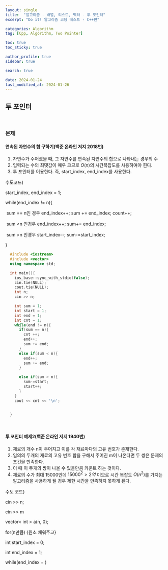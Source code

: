 ```yaml
---
layout: single
title:  "알고리즘 - 배열, 리스트, 벡터 - 투 포인터"
excerpt: "Do it! 알고리즘 코딩 테스트 - C++편"

categories: Algorithm
tag: [Cpp, Algorithm, Two Pointer]

toc: true
toc_sticky: true

author_profile: true
sidebar: true

search: true

date: 2024-01-24
last_modified_at: 2024-01-26
---
```


## 투 포인터

<br/>

### 문제



#### 연속된 자연수의 합 구하기(백준 온라인 저지 2018번)

1. 자연수가 주어졌을 때, 그 자연수를 연속된 자연수의 합으로 나타내는 경우의 수
2. 입력되는 수의 최댓값이 매우 크므로 $O(n)$의 시간복잡도를 사용하여야 힌다.
3.  투 포인터를 이용한다. 즉, start_index, end_index를 사용한다.

수도코드)

start_index, end_index = 1;

while(end_index != n){

​	sum == n인 경우 end_index++; sum += end_index; count++;

​	sum <n 인경우 end_index++; sum+= end_index;

​	sum >n 인경우 start_index--; sum-=start_index;

}



```cpp
  #include <iostream>
  #include <vector>
  using namespace std;

  int main(){
    ios_base::sync_with_stdio(false);
    cin.tie(NULL);
    cout.tie(NULL);
    int n;
    cin >> n;

    int sum = 1;
    int start = 1;
    int end = 1;
    int cnt = 1;
    while(end != n){
      if(sum == n){
        cnt ++;
        end++;
        sum += end;
      }
      else if(sum < n){
        end++;
        sum += end;
      }

      else if(sum > n){
        sum-=start;
        start++;
      }
    }
    cout << cnt << '\n';


  }

```

<br/>



#### 투 포인터 예제2(백준 온라인 저지 1940번)

1. 재료의 개수 n이 주어지고 이를 각 재료마다의 고유 번호가 존재한다.
2. 임의의 두개의 재료의 고유 번호 합을 구해서 주어진 m이 나온다면 두 쌍은 문제의 조건을 만족한다.
3. 이 때 이 두개의 쌍이 나올 수 있을만큼 카운트 하는 것이다.
4.  재료의 수가 최대 15000인데 $15000^2 > 2억$ 이므로 시간 복잡도 $O(n^2)$를 가지는 알고리즘을 사용하게 될 경우 제한 시간을 만족하지 못하게 된다.

  

수도 코드)

cin >> n;

cin >> m

vector< int > a(n, 0);

for(n만큼) {원소 채워주고}

int start_index = 0; 

int end_index = 1;

while(end_index = )

